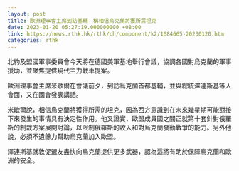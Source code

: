 ```yaml
---
layout: post
title: 歐洲理事會主席到訪基輔　稱相信烏克蘭將獲所需坦克
date: 2023-01-20 05:27:19.000000000 +08:00
link: https://news.rthk.hk/rthk/ch/component/k2/1684665-20230120.htm
categories: rthk
---
```


北約及盟國軍事委員會今天將在德國美軍基地舉行會議，協調各國對烏克蘭的軍事援助，並聚焦提供現代主力戰車提案。

歐洲理事會主席米歇爾在會議前夕，到訪烏克蘭首都基輔，並與總統澤連斯基等人會面，又在國會發表講話。

米歇爾說，相信烏克蘭將獲得所需的坦克，因為西方意識到在未來幾星期可能對接下來發生的事情具有決定性作用。他又證實，歐盟成員國之間正就第十套針對俄羅斯的制裁方案展開討論，以限制俄羅斯的收入和對烏克蘭發動戰爭的能力。另外他說，必須不遺餘力幫助烏克蘭加入歐盟。

澤連斯基就敦促盟友盡快向烏克蘭提供更多武器，認為這將有助於保障烏克蘭和歐洲的安全。
